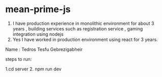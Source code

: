 # mean-prime-js


1. I have production experience in monolithic environment for about 3 years , building services such as registration service , gaming integration using nodejs
2. Yes I have worked  in production environment using react for 3 years.

Name : Tedros Tesfu Gebrezigabheir


steps to run:

 1.cd server
 2. npm run dev

